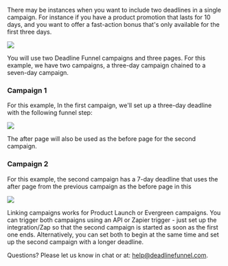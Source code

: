 There may be instances when you want to include two deadlines in a single
campaign. For instance if you have a product promotion that lasts for 10 days,
and you want to offer a fast-action bonus that's only available for the first
three days.

![](https://d33v4339jhl8k0.cloudfront.net/docs/assets/53974d6ce4b0c76107b109d1/images/5bef2db604286304a71c5b73/file-hlI1NAJrnp.png)

You will use two Deadline Funnel campaigns and three pages. For this example,
we have two campaigns, a three-day campaign chained to a seven-day campaign.

### Campaign 1

For this example, In the first campaign, we'll set up a three-day deadline
with the following funnel step:

![](https://d33v4339jhl8k0.cloudfront.net/docs/assets/53974d6ce4b0c76107b109d1/images/5bef019c04286304a71c59b9/file-kurLcOep8P.png)

The after page will also be used as the before page for the second campaign.

### Campaign 2

For this example, the second campaign has a 7-day deadline that uses the after
page from the previous campaign as the before page in this

![](https://d33v4339jhl8k0.cloudfront.net/docs/assets/53974d6ce4b0c76107b109d1/images/5bef02442c7d3a31944e0e45/file-Gs2fHXRDBO.png)

Linking campaigns works for Product Launch or Evergreen campaigns. You can
trigger both campaigns using an API or Zapier trigger - just set up the
integration/Zap so that the second campaign is started as soon as the first
one ends. Alternatively, you can set both to begin at the same time and set up
the second campaign with a longer deadline.

Questions? Please let us know in chat or at:
[help@deadlinefunnel.com](mailto:mailto:help@deadlinefunnel.com).

